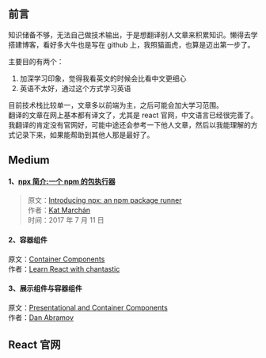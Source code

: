 ## 前言

知识储备不够，无法自己做技术输出，于是想翻译别人文章来积累知识。懒得去学搭建博客，看好多大牛也是写在 github 上，我照猫画虎，也算是迈出第一步了。

主要目的有两个：

1.  加深学习印象，觉得我看英文的时候会比看中文更细心
2.  英语不太好，通过这个方式学习英语

目前技术栈比较单一，文章多以前端为主，之后可能会加大学习范围。  
翻译的文章在网上基本都有译文了，尤其是 react 官网，中文语言已经很完善了。我翻译的肯定没有官网好，可能中途还会参考一下他人文章，然后以我能理解的方式记录下来，如果能帮助到其他人那是最好了。

## Medium

#### 1、[npx 简介:一个 npm 的包执行器](https://github.com/dream-approaching/translate-blog/issues/1)

> 原文：[Introducing npx: an npm package runner](https://medium.com/@maybekatz/introducing-npx-an-npm-package-runner-55f7d4bd282b)  
> 作者：[Kat Marchán](https://medium.com/@maybekatz)  
> 时间：2017 年 7 月 11 日

#### 2、容器组件

原文：[Container Components](https://medium.com/@learnreact/container-components-c0e67432e005)  
作者：[Learn React with chantastic](https://medium.com/@learnreact)

#### 3、展示组件与容器组件

原文：[Presentational and Container Components](https://medium.com/@dan_abramov/smart-and-dumb-components-7ca2f9a7c7d0)  
作者：[Dan Abramov](https://medium.com/@dan_abramov)

## React 官网
